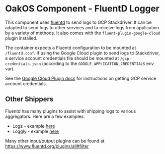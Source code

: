 # OakOS Component - FluentD Logger

This component uses
[fluentd](https://docs.fluentd.org/v1.0/articles/quickstart) to send
logs to GCP Stackdriver. It can be adapted to send logs to other
services and to receive logs from application by a variety of
methods. It also comes with the `fluent-plugin-google-cloud` plugin
installed.

The container expects a Fluentd configuration to be mounted at
`/fluentd.conf`. If using the Google Cloud plugin to send logs to
Stackdriver, a service account credentials file should be mounted at
`/gcp-credentials.json` (according to the
`GOOGLE_APPLICATION_CREDENTIALS` env var).

See the
[Google Cloud Plugin docs](https://github.com/GoogleCloudPlatform/fluent-plugin-google-cloud)
for instructions on getting GCP service account credentials.

## Other Shippers

Fluentd has many plugins to assist with shipping logs to various aggregators. Here are a few examples:

* Logz - example [here](https://github.com/OakLabsInc/component-fluentd/tree/logzio)
* Loggly - example [here](https://github.com/OakLabsInc/component-fluentd/tree/loggly)

Many other input/output plugins can be found at https://www.fluentd.org/plugins/all#filter

